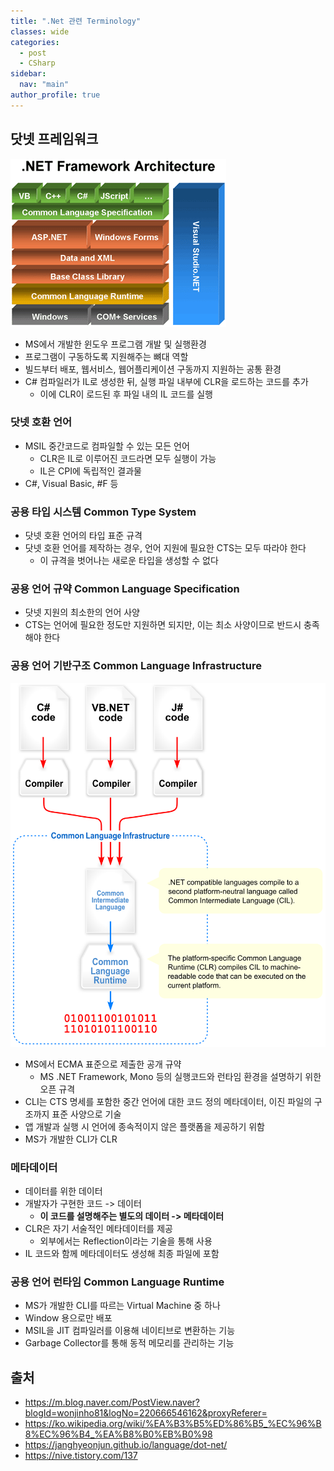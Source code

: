 ```yaml
---
title: ".Net 관련 Terminology"
classes: wide
categories: 
  - post
  - CSharp
sidebar:
  nav: "main"
author_profile: true
---
```


## 닷넷 프레임워크

![image](/assets/images/25688747595867C11A.gif)

* MS에서 개발한 윈도우 프로그램 개발 및 실행환경
* 프로그램이 구동하도록 지원해주는 뼈대 역할
* 빌드부터 배포, 웹서비스, 웹어플리케이션 구동까지 지원하는 공통 환경
* C# 컴파일러가 IL로 생성한 뒤, 실행 파일 내부에 CLR을 로드하는 코드를 추가
  * 이에 CLR이 로드된 후 파일 내의 IL 코드를 실행
   
### 닷넷 호환 언어
* MSIL 중간코드로 컴파일할 수 있는 모든 언어
  * CLR은 IL로 이루어진 코드라면 모두 실행이 가능
  * IL은 CPI에 독립적인 결과물
* C#, Visual Basic, #F 등

### 공용 타입 시스템 Common Type System
* 닷넷 호환 언어의 타입 표준 규격
* 닷넷 호환 언어를 제작하는 경우, 언어 지원에 필요한 CTS는 모두 따라야 한다
  * 이 규격을 벗어나는 새로운 타입을 생성할 수 없다

### 공용 언어 규약 Common Language Specification
* 닷넷 지원의 최소한의 언어 사양
* CTS는 언어에 필요한 정도만 지원하면 되지만, 이는 최소 사양이므로 반드시 충족해야 한다

### 공용 언어 기반구조 Common Language Infrastructure
![image](/assets/images/Overview_of_the_Common_Language_Infrastructure.svg.png)

* MS에서 ECMA 표준으로 제출한 공개 규약
  * MS .NET Framework, Mono 등의 실행코드와 런타임 환경을 설명하기 위한 오픈 규격
* CLI는 CTS 명세를 포함한 중간 언어에 대한 코드 정의 메타데이터, 이진 파일의 구조까지 표준 사양으로 기술
* 앱 개발과 실행 시 언어에 종속적이지 않은 플랫폼을 제공하기 위함
* MS가 개발한 CLI가 CLR

### 메타데이터
* 데이터를 위한 데이터
* 개발자가 구현한 코드 -> 데이터
  * **이 코드를 설명해주는 별도의 데이터 -> 메타데이터**
* CLR은 자기 서술적인 메타데이터를 제공
  * 외부에서는 Reflection이라는 기술을 통해 사용
* IL 코드와 함께 메타데이터도 생성해 최종 파일에 포함

### 공용 언어 런타임 Common Language Runtime
* MS가 개발한 CLI를 따르는 Virtual Machine 중 하나
* Window 용으로만 배포
* MSIL을 JIT 컴파일러를 이용해 네이티브로 변환하는 기능
* Garbage Collector를 통해 동적 메모리를 관리하는 기능

## 출처
* <https://m.blog.naver.com/PostView.naver?blogId=wonjinho81&logNo=220666546162&proxyReferer=>
* <https://ko.wikipedia.org/wiki/%EA%B3%B5%ED%86%B5_%EC%96%B8%EC%96%B4_%EA%B8%B0%EB%B0%98>
* <https://janghyeonjun.github.io/language/dot-net/>
* <https://nive.tistory.com/137>